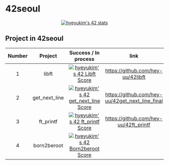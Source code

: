 # 42seoul
<div align="center">
 
[![hyeyukim's 42 stats](https://badge42.vercel.app/api/v2/cl6er3fm6004409ldo5uq1wtm/stats?cursusId=21&coalitionId=87)](https://github.com/JaeSeoKim/badge42)
 
</div>

## Project in 42seoul
| Number | Project | Success / In process | link |
|:----------:|:-------------------------:|:--------------------:|:----------:|
| 1 | libft | [![hyeyukim's 42 Libft Score](https://badge42.vercel.app/api/v2/cl6er3fm6004409ldo5uq1wtm/project/2645016)](https://github.com/JaeSeoKim/badge42) | https://github.com/hey-uu/42libft |
| 2 | get_next_line | [![hyeyukim's 42 get_next_line Score](https://badge42.vercel.app/api/v2/cl6er3fm6004409ldo5uq1wtm/project/2693936)](https://github.com/JaeSeoKim/badge42) | https://github.com/hey-uu/42get_next_line_final |
| 3 | ft_printf |[![hyeyukim's 42 ft_printf Score](https://badge42.vercel.app/api/v2/cl6er3fm6004409ldo5uq1wtm/project/2701280)](https://github.com/JaeSeoKim/badge42) | https://github.com/hey-uu/42ft_printf |
| 4 | born2beroot | [![hyeyukim's 42 Born2beroot Score](https://badge42.vercel.app/api/v2/cl6er3fm6004409ldo5uq1wtm/project/2698050)](https://github.com/JaeSeoKim/badge42) | |
